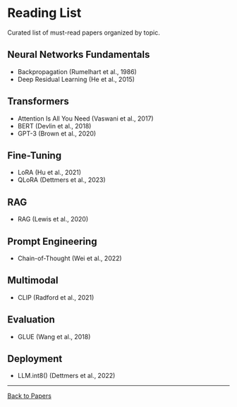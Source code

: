 # Reading List

Curated list of must-read papers organized by topic.

## Neural Networks Fundamentals
- Backpropagation (Rumelhart et al., 1986)
- Deep Residual Learning (He et al., 2015)

## Transformers
- Attention Is All You Need (Vaswani et al., 2017)
- BERT (Devlin et al., 2018)
- GPT-3 (Brown et al., 2020)

## Fine-Tuning
- LoRA (Hu et al., 2021)
- QLoRA (Dettmers et al., 2023)

## RAG
- RAG (Lewis et al., 2020)

## Prompt Engineering
- Chain-of-Thought (Wei et al., 2022)

## Multimodal
- CLIP (Radford et al., 2021)

## Evaluation
- GLUE (Wang et al., 2018)

## Deployment
- LLM.int8() (Dettmers et al., 2022)

---

[Back to Papers](./README.md)

